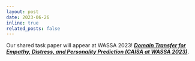 ```yaml
---
layout: post
date: 2023-06-26 
inline: true
related_posts: false
---
```


Our shared task paper will appear at WASSA 2023! [***Domain Transfer for Empathy, Distress, and Personality Prediction (CAISA at WASSA 2023)***](https://aclanthology.org/2023.wassa-1.50).
